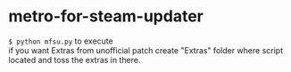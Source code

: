 # metro-for-steam-updater
`$ python mfsu.py` to execute  
if you want Extras from unofficial patch create "Extras" folder where script located and toss the extras in there.
